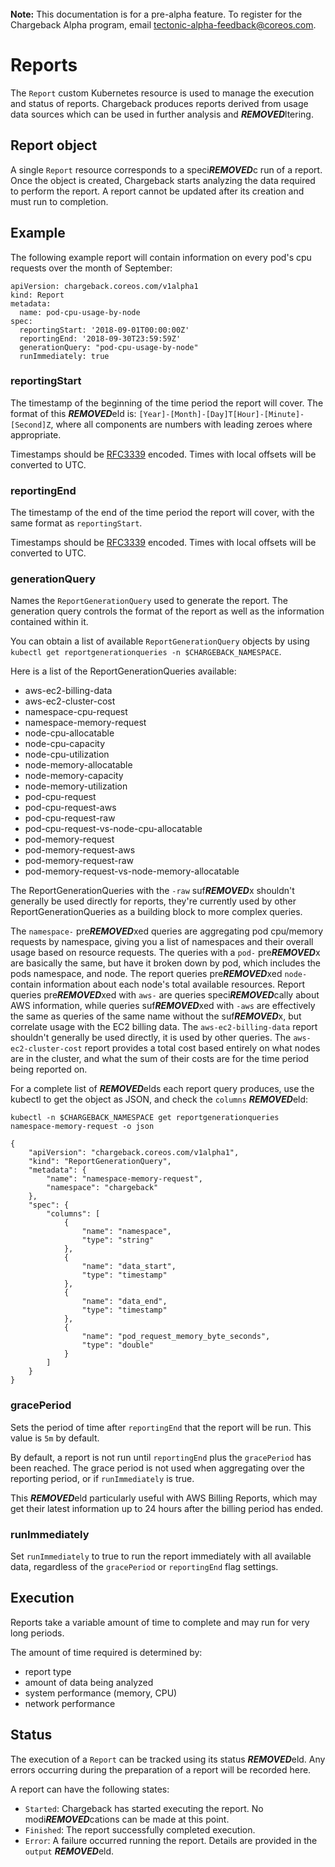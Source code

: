<br>
<div class="alert alert-info" role="alert">
    <i class="fa fa-exclamation-triangle"></i><b> Note:</b> This documentation is for a pre-alpha feature. To register for the Chargeback Alpha program, email <a href="mailto:tectonic-alpha-feedback@coreos.com">tectonic-alpha-feedback@coreos.com</a>.
</div>

# Reports

The `Report` custom Kubernetes resource is used to manage the execution and status of reports. Chargeback produces reports derived from usage data sources which can be used in further analysis and ***REMOVED***ltering.

## Report object

A single `Report` resource corresponds to a speci***REMOVED***c run of a report. Once the object is created, Chargeback starts analyzing the data required to perform the report. A report cannot be updated after its creation and must run to completion.

## Example

The following example report will contain information on every pod's cpu requests over the month of September:

```
apiVersion: chargeback.coreos.com/v1alpha1
kind: Report
metadata:
  name: pod-cpu-usage-by-node
spec:
  reportingStart: '2018-09-01T00:00:00Z'
  reportingEnd: '2018-09-30T23:59:59Z'
  generationQuery: "pod-cpu-usage-by-node"
  runImmediately: true
```

### reportingStart

The timestamp of the beginning of the time period the report will cover. The format of this ***REMOVED***eld is: `[Year]-[Month]-[Day]T[Hour]-[Minute]-[Second]Z`, where all components are numbers with leading zeroes where appropriate.

Timestamps should be [RFC3339][rfc3339] encoded. Times with local offsets will be converted to UTC.

### reportingEnd

The timestamp of the end of the time period the report will cover, with
the same format as `reportingStart`.

Timestamps should be [RFC3339][rfc3339] encoded. Times with local offsets will be converted to UTC.

### generationQuery

Names the `ReportGenerationQuery` used to generate the report. The generation query controls the format of the report as well as the information contained within it.

You can obtain a list of available `ReportGenerationQuery` objects by using `kubectl get reportgenerationqueries -n $CHARGEBACK_NAMESPACE`.

Here is a list of the ReportGenerationQueries available:

- aws-ec2-billing-data
- aws-ec2-cluster-cost
- namespace-cpu-request
- namespace-memory-request
- node-cpu-allocatable
- node-cpu-capacity
- node-cpu-utilization
- node-memory-allocatable
- node-memory-capacity
- node-memory-utilization
- pod-cpu-request
- pod-cpu-request-aws
- pod-cpu-request-raw
- pod-cpu-request-vs-node-cpu-allocatable
- pod-memory-request
- pod-memory-request-aws
- pod-memory-request-raw
- pod-memory-request-vs-node-memory-allocatable

The ReportGenerationQueries with the `-raw` suf***REMOVED***x shouldn't generally be used directly for reports, they're currently used by other ReportGenerationQueries as a building block to more complex queries.

The `namespace-` pre***REMOVED***xed queries are aggregating pod cpu/memory requests by namespace, giving you a list of namespaces and their overall usage based on resource requests.
The queries with a `pod-` pre***REMOVED***x are basically the same, but have it broken down by pod, which includes the pods namespace, and node.
The report queries pre***REMOVED***xed `node-` contain information about each node's total available resources.
Report queries pre***REMOVED***xed with `aws-` are queries speci***REMOVED***cally about AWS information, while queries suf***REMOVED***xed with `-aws` are effectively the same as queries of the same name without the suf***REMOVED***x, but correlate usage with the EC2 billing data.
The `aws-ec2-billing-data` report shouldn't generally be used directly, it is used by other queries. The `aws-ec2-cluster-cost` report provides a total cost based entirely on what nodes are in the cluster, and what the sum of their costs are for the time period being reported on.

For a complete list of ***REMOVED***elds each report query produces, use the kubectl to get the object as JSON, and check the `columns` ***REMOVED***eld:

```
kubectl -n $CHARGEBACK_NAMESPACE get reportgenerationqueries namespace-memory-request -o json

{
    "apiVersion": "chargeback.coreos.com/v1alpha1",
    "kind": "ReportGenerationQuery",
    "metadata": {
        "name": "namespace-memory-request",
        "namespace": "chargeback"
    },
    "spec": {
        "columns": [
            {
                "name": "namespace",
                "type": "string"
            },
            {
                "name": "data_start",
                "type": "timestamp"
            },
            {
                "name": "data_end",
                "type": "timestamp"
            },
            {
                "name": "pod_request_memory_byte_seconds",
                "type": "double"
            }
        ]
    }
}
```

### gracePeriod

Sets the period of time after `reportingEnd` that the report will be run. This value is `5m` by default.

By default, a report is not run until `reportingEnd` plus the `gracePeriod`
has been reached. The grace period is not used when aggregating over the
reporting period, or if `runImmediately` is true.

This ***REMOVED***eld particularly useful with AWS Billing Reports,
which may get their latest information up to 24 hours after the billing period
has ended.

### runImmediately

Set `runImmediately` to true to run the report immediately with all available data, regardless of the `gracePeriod` or `reportingEnd` flag settings.

## Execution

Reports take a variable amount of time to complete and may run for very long periods.

The amount of time required is determined by:
* report type
* amount of data being analyzed
* system performance (memory, CPU)
* network performance

## Status

The execution of a `Report` can be tracked using its status ***REMOVED***eld. Any errors occurring during the preparation of a report will be recorded here.

A report can have the following states:
* `Started`: Chargeback has started executing the report. No modi***REMOVED***cations can be made at this point.
* `Finished`: The report successfully completed execution.
* `Error`: A failure occurred running the report. Details are provided in the `output` ***REMOVED***eld.


[rfc3339]: https://tools.ietf.org/html/rfc3339#section-5.8
